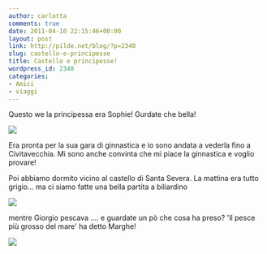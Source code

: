 ```yaml
---
author: carlotta
comments: true
date: 2011-04-10 22:15:46+00:00
layout: post
link: http://pilde.net/blog/?p=2340
slug: castello-e-principesse
title: Castello e principesse!
wordpress_id: 2340
categories:
- Amici
- viaggi
---
```


Questo we la principessa era Sophie! Gurdate che bella!

[![](http://pilde.net/blog/wp-content/uploads/2011/04/sophie.jpg)](http://None)

Era pronta per la sua gara di ginnastica e io sono andata a vederla fino a Civitavecchia. Mi sono anche convinta che mi piace la ginnastica e voglio provare!

Poi abbiamo dormito vicino al castello di Santa Severa. La mattina era tutto grigio... ma ci siamo fatte una bella partita a biliardino

[![](http://pilde.net/blog/wp-content/uploads/2011/04/biliardibo.jpg)](http://None)

mentre Giorgio pescava .... e guardate un pò che cosa ha preso? 'Il pesce più grosso del mare' ha detto Marghe!

[![](http://pilde.net/blog/wp-content/uploads/2011/04/gronco.jpg)](http://None)
